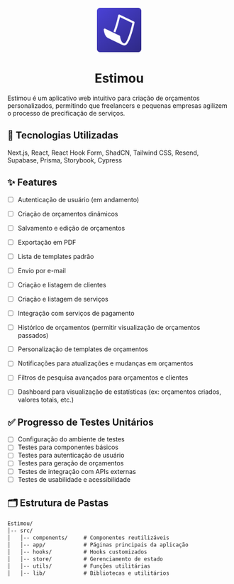 <p align="center">
<img style="align:center;" src="./public/estimou.png" alt="Notesnook Logo" width="100" />
</p>

<h1 align="center">Estimou</h1>

Estimou é um aplicativo web intuitivo para criação de orçamentos personalizados, permitindo que freelancers e pequenas empresas agilizem o processo de precificação de serviços.

## 🚀 Tecnologias Utilizadas

Next.js, React, React Hook Form, ShadCN, Tailwind CSS, Resend, Supabase, Prisma, Storybook, Cypress

## ✨ Features 

- [ ] Autenticação de usuário (em andamento)
- [ ] Criação de orçamentos dinâmicos
- [ ] Salvamento e edição de orçamentos
- [ ] Exportação em PDF
- [ ] Lista de templates padrão
- [ ] Envio por e-mail
- [ ] Criação e listagem de clientes
- [ ] Criação e listagem de serviços
- [ ] Integração com serviços de pagamento
- [ ] Histórico de orçamentos (permitir visualização de orçamentos passados)
- [ ] Personalização de templates de orçamentos
- [ ] Notificações para atualizações e mudanças em orçamentos
- [ ] Filtros de pesquisa avançados para orçamentos e clientes
- [ ] Dashboard para visualização de estatísticas (ex: orçamentos criados, valores totais, etc.)


## ✅ Progresso de Testes Unitários

- [ ] Configuração do ambiente de testes
- [ ] Testes para componentes básicos
- [ ] Testes para autenticação de usuário
- [ ] Testes para geração de orçamentos
- [ ] Testes de integração com APIs externas
- [ ] Testes de usabilidade e acessibilidade

## 🗂️ Estrutura de Pastas

```
Estimou/
│-- src/
│   │-- components/     # Componentes reutilizáveis
│   │-- app/            # Páginas principais da aplicação
│   │-- hooks/          # Hooks customizados
│   │-- store/          # Gerenciamento de estado
│   │-- utils/          # Funções utilitárias
│   │-- lib/            # Bibliotecas e utilitários
```

